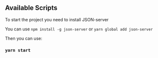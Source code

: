 ## Available Scripts

To start the project you need to install JSON-server

You can use `npm install -g json-server`  or `yarn global add json-server`

Then you can use:
### `yarn start`
